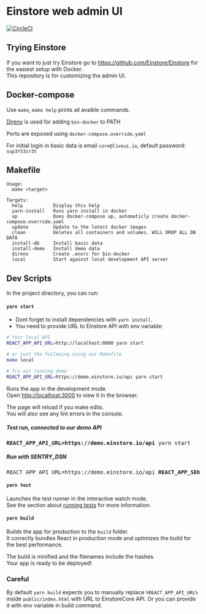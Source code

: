 
# Einstore web admin UI

[![CircleCI](https://circleci.com/gh/Einstore/EinstoreAdmin/tree/master.svg?style=svg)](https://circleci.com/gh/Einstore/EinstoreAdmin/tree/master)

## Trying Einstore

If you want to just try Einstore go to https://github.com/Einstore/Einstore for the easiest setup with Docker.<br>
This repository is for customizing the admin UI.

## Docker-compose

Use `make`, `make help` prints all avaible commands.

[Direnv](https://direnv.net) is used for adding `bin-docker` to PATH

Ports are exposed using `docker-compose.override.yaml`

For initial login in basic data is email `core@liveui.io`, default password: `sup3rS3cr3t`

## Makefile

```
Usage:
  make <target>

Targets:
  help           Display this help
  yarn-install   Runs yarn install in docker
  up             Does docker-compose up, automaticly create docker-compose.override.yaml
  update         Update to the latest docker images
  clean          Deletes all containers and volumes. WILL DROP ALL DB DATA
  install-db     Install basic data
  install-demo   Install demo data
  direnv         Create .envrc for bin-docker
  local          Start against local development API server
```

## Dev Scripts

In the project directory, you can run:

#### `yarn start`

- Dont forget to install dependencies with `yarn install`.
- You need to provide URL to Einstore API with env variable:

```sh
# Your local API
REACT_APP_API_URL=http://localhost:8080 yarn start

# or just the following using our Makefile
make local

# Try our running demo
REACT_APP_API_URL=https://demo.einstore.io/api yarn start
```

Runs the app in the development mode.<br>
Open [http://localhost:3000](http://localhost:3000) to view it in the browser.

The page will reload if you make edits.<br>
You will also see any lint errors in the console.

##### Test run, connected to our demo API

<pre>
<b>REACT_APP_API_URL=https://demo.einstore.io/api</b> yarn start
</pre>

##### Run with SENTRY_DSN

<pre>
REACT_APP_API_URL=https://demo.einstore.io/api <b>REACT_APP_SENTRY_DSN=https://secret@sentry.mangoweb.org/your-project</b> yarn start
</pre>

#### `yarn test`

Launches the test runner in the interactive watch mode.<br>
See the section about [running tests](https://facebook.github.io/create-react-app/docs/running-tests) for more information.

#### `yarn build`

Builds the app for production to the `build` folder.<br>
It correctly bundles React in production mode and optimizes the build for the best performance.

The build is minified and the filenames include the hashes.<br>
Your app is ready to be deployed!

### Careful

By default `yarn build` expects you to manually replace `%REACT_APP_API_URL%` inside `public/index.html` with URL to EinstoreCore API. Or you can provide it with env variable in build command.

